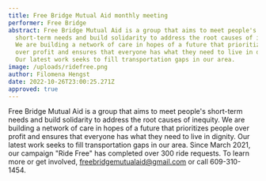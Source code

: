 ```yaml
---
title: Free Bridge Mutual Aid monthly meeting
performer: Free Bridge
abstract: Free Bridge Mutual Aid is a group that aims to meet people's
  short-term needs and build solidarity to address the root causes of inequity.
  We are building a network of care in hopes of a future that prioritizes people
  over profit and ensures that everyone has what they need to live in dignity.
  Our latest work seeks to fill transportation gaps in our area.
image: /uploads/ridefree.png
author: Filomena Hengst
date: 2022-10-26T23:00:25.271Z
approved: true
---
```

Free Bridge Mutual Aid is a group that aims to meet people's short-term needs and build solidarity to address the root causes of inequity. We are building a network of care in hopes of a future that prioritizes people over profit and ensures that everyone has what they need to live in dignity. Our latest work seeks to fill transportation gaps in our area. Since March 2021, our campaign "Ride Free" has completed over 300 ride requests.  To learn more or get involved, freebridgemutualaid@gmail.com or call 609-310-1454.
